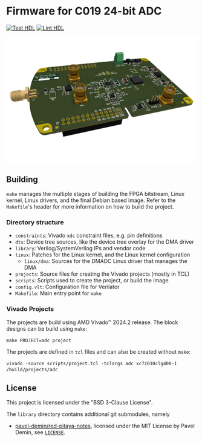 # Firmware for C019 24-bit ADC

[![Test HDL](https://github.com/3j14/analog-in-fw/actions/workflows/test.yml/badge.svg?event=push)](https://github.com/3j14/analog-in-fw/actions/workflows/test.yml)
[![Lint HDL](https://github.com/3j14/analog-in-fw/actions/workflows/lint.yml/badge.svg?event=push)](https://github.com/3j14/analog-in-fw/actions/workflows/lint.yml)

![3D image of the 24-bit ADC extension board](/.github/artwork/c019-24-bit-ADC-r2.png)

## Building

`make` manages the multiple stages of building the FPGA bitstream, Linux kernel,
Linux drivers, and the final Debian based image. Refer to the `Makefile`'s header
for more information on how to build the project.

### Directory structure

 - `constraints`: Vivado `xdc` constraint files, e.g. pin definitions
 - `dts`: Device tree sources, like the device tree overlay for the DMA driver
 - `library`: Verilog/SystemVerilog IPs and vendor code
 - `linux`: Patches for the Linux kernel, and the Linux kernel configuration
   - `linux/dma`: Sources for the DMADC Linux driver that manages the DMA
 - `projects`: Source files for creating the Vivado projects (mostly in TCL)
 - `scripts`: Scripts used to create the project, or build the image
 - `config.vlt`: Configuration file for Verilator
 - `Makefile`: Main entry point for `make`

### Vivado Projects
The projects are build using AMD Vivado&trade; 2024.2 release. The block designs
can be build using `make`:
```shell
make PROJECT=adc project
```
The projects are defined in `tcl` files and can also be created without `make`:
```shell
vivado -source scripts/project.tcl -tclargs adc xc7z010clg400-1 /build/projects/adc
```

## License

This project is licensed under the "BSD 3-Clause License".

The `library` directory contains additional git submodules, namely
 - [pavel-demin/red-pitaya-notes](https://github.com/pavel-demin/red-pitaya-notes),
    licensed under the MIT License by Pavel Demin,
    see [`LICENSE`](https://github.com/pavel-demin/red-pitaya-notes/blob/master/LICENSE).

